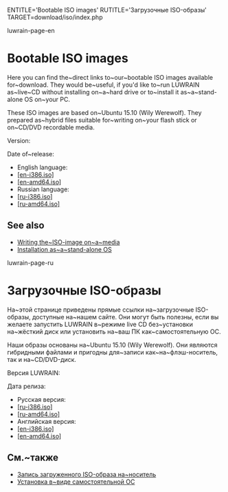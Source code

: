
ENTITLE='Bootable ISO images'
RUTITLE='Загрузочные ISO-образы'
TARGET=download/iso/index.php

luwrain-page-en

# Bootable ISO images

Here you can find the~direct links to~our~bootable ISO images available for~download.
They would be~useful, if you'd like to~run LUWRAIN as~live~CD without installing  on~a~hard drive 
or to~install it as~a~stand-alone OS on~your PC.

These ISO images are based on~Ubuntu 15.10 (Wily Werewolf).
They prepared as~hybrid files suitable for~writing 
on~your flash stick or on~CD/DVD recordable media.

Version: <?php echo lwr_version_iso();?>

Date of~release: <?php echo lwr_release_date_iso_en();?>

* English language:
 * <a href="http://download.luwrain.org/iso/luwrain-en-i386-<?php echo lwr_version_iso();?>.iso">[en-i386.iso]</a> 
 * <a href="http://download.luwrain.org/iso/luwrain-en-amd64-<?php echo lwr_version_iso();?>.iso">[en-amd64.iso]</a>
* Russian language:
 * <a href="http://download.luwrain.org/iso/luwrain-ru-i386-<?php echo lwr_version_iso();?>.iso">[ru-i386.iso]</a>
 * <a href="http://download.luwrain.org/iso/luwrain-ru-amd64-<?php echo lwr_version_iso();?>.iso">[ru-amd64.iso]</a>

## See also

* [Writing the~ISO-image on~a~media](local:writing/)
* [Installation as~a~stand-alone OS](local:/doc/user/installation/iso/)

luwrain-page-ru

# Загрузочные ISO-образы 

На~этой странице приведены прямые ссылки на~загрузочные ISO-образы,
доступные на~нашем сайте.
Они могут быть полезны, если вы желаете запустить LUWRAIN в~режиме live CD без~установки на~жёсткий диск 
или установить на~ваш ПК как~самостоятельную ОС.

Наши образы основаны на~Ubuntu 15.10 (Wily Werewolf).
Они являются гибридными файлами и пригодны для~записи как~на~флэш-носитель,
так и на~CD/DVD-диск.

Версия LUWRAIN: <?php echo lwr_version_iso();?>

Дата релиза: <?php echo lwr_release_date_iso_ru();?>

* Русская версия: 
 * <a href="http://download.luwrain.org/iso/luwrain-ru-i386-<?php echo lwr_version_iso();?>.iso">[ru-i386.iso]</a>
 * <a href="http://download.luwrain.org/iso/luwrain-ru-amd64-<?php echo lwr_version_iso();?>.iso">[ru-amd64.iso]</a>
* Английская версия:
 * <a href="http://download.luwrain.org/iso/luwrain-en-i386-<?php echo lwr_version_iso();?>.iso">[en-i386.iso]</a>
 * <a href="http://download.luwrain.org/iso/luwrain-en-amd64-<?php echo lwr_version_iso();?>.iso">[en-amd64.iso]</a>

## См.~также

* [Запись загруженного ISO-образа на~носитель](local:writing/)
* [Установка в~виде самостоятельной ОС](local:/doc/user/installation/iso/)
